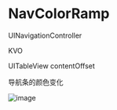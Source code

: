 # NavColorRamp

UINavigationController

KVO

UITableView  contentOffset

导航条的颜色变化

![image](https://github.com/Lian1990/NavColorRamp/blob/master/nav.gif)
